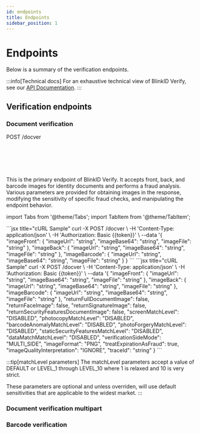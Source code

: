 ```yaml
---
id: endpoints
title: Endpoints
sidebar_position: 1
---
```


# Endpoints

Below is a summary of the verification endpoints.

:::info[Technical docs]
For an exhaustive technical view of BlinkID Verify, see our [API Documentation](https://docs.microblink.com/documentation/doc-ver/current/overview.html#introduction).
:::

## Verification endpoints

### Document verification

<span class="inline-code">POST /docver</span>

<br></br><br></br>

This is the primary endpoint of BlinkID Verify. It accepts front, back, and barcode images for identity documents and performs a fraud analysis. Various parameters are provided for obtaining images in the response, modifying the sensitivity of specific fraud checks, and manipulating the endpoint behavior. 

import Tabs from '@theme/Tabs';
import TabItem from '@theme/TabItem';

<Tabs>
  <TabItem value="minimal" label="Minimal" default>
```jsx title="cURL Sample"
curl -X POST /docver \
  -H 'Content-Type: application/json' \
  -H 'Authorization: Basic {{token}}' \
--data '{
  "imageFront": {
    "imageUrl": "string",
    "imageBase64": "string",
    "imageFile": "string"
  },
  "imageBack": {
    "imageUrl": "string",
    "imageBase64": "string",
    "imageFile": "string"
  },
  "imageBarcode": {
    "imageUrl": "string",
    "imageBase64": "string",
    "imageFile": "string"
  }
}
```
  </TabItem>
  <TabItem value="full-body" label="Full Body" default>
```jsx title="cURL Sample"
curl -X POST /docver \
  -H 'Content-Type: application/json' \
  -H 'Authorization: Basic {{token}}' \
--data '{
  "imageFront": {
    "imageUrl": "string",
    "imageBase64": "string",
    "imageFile": "string"
  },
  "imageBack": {
    "imageUrl": "string",
    "imageBase64": "string",
    "imageFile": "string"
  },
  "imageBarcode": {
    "imageUrl": "string",
    "imageBase64": "string",
    "imageFile": "string"
  },
  "returnFullDocumentImage": false,
  "returnFaceImage": false,
  "returnSignatureImage": false,
  "returnSecurityFeaturesDocumentImage": false,
  "screenMatchLevel": "DISABLED",
  "photocopyMatchLevel": "DISABLED",
  "barcodeAnomalyMatchLevel": "DISABLED",
  "photoForgeryMatchLevel": "DISABLED",
  "staticSecurityFeaturesMatchLevel": "DISABLED",
  "dataMatchMatchLevel": "DISABLED",
  "verificationSideMode": "MULTI_SIDE",
  "imageFormat": "PNG",
  "treatExpirationAsFraud": true,
  "imageQualityInterpretation": "IGNORE",
  "traceId": "string"
}
```
  </TabItem>
</Tabs>

:::tip[matchLevel parameters]
The matchLevel parameters accept a value of DEFAULT or LEVEL_1 through LEVEL_10 where 1 is relaxed and 10 is very strict. 

These parameters are optional and unless overriden, will use default sensitivities that are applicable to the widest market. 
:::

### Document verification multipart

### Barcode verification